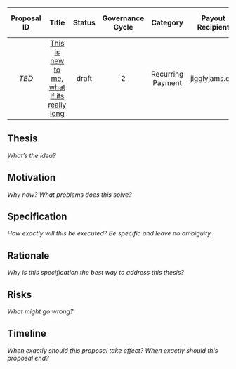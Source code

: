 | Proposal ID | Title | Status | Governance Cycle | Category | Payout Recipient | Payout Amount (USD) | Last Payout Cycle | Discussion Thread | Data Backup | Voting | Total Votes | For | Against |
| :--: | :--: | :--: | :--: | :--: | :--: | :--: | :--: | :--: | :--: | :--: | :--: | :--: | :--: |
| _TBD_ | [This is new to me, what if its really long]() | draft | 2 | Recurring Payment | jigglyjams.eth | 1200 | 9 | [Discord]() |  |  |  |  |  |

## Thesis

*What’s the idea?*

## Motivation

*Why now? What problems does this solve?*

## Specification

*How exactly will this be executed? Be specific and leave no ambiguity.*

## Rationale

*Why is this specification the best way to address this thesis?*

## Risks

*What might go wrong?*

## Timeline

*When exactly should this proposal take effect? When exactly should this proposal end?*
